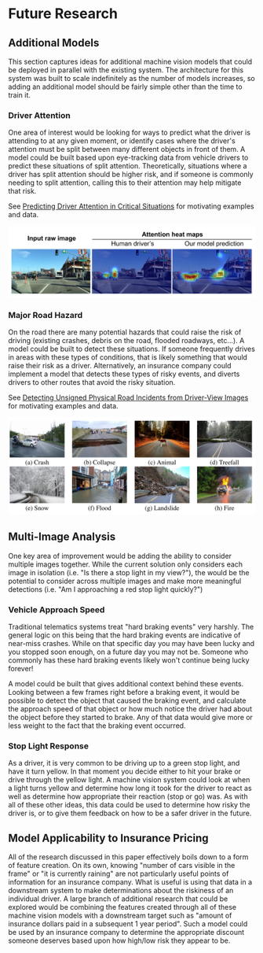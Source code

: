 # Future Research

## Additional Models

This section captures ideas for additional machine vision models that could be deployed in parallel with the existing system. The architecture for this system was built to scale indefinitely as the number of models increases, so adding an additional model should be fairly simple other than the time to train it.

### Driver Attention

One area of interest would be looking for ways to predict what the driver is attending to at any given moment, or identify cases where the driver's attention must be split between many different objects in front of them. A model could be built based upon eye-tracking data from vehicle drivers to predict these situations of split attention. Theoretically, situations where a driver has split attention should be higher risk, and if someone is commonly needing to split attention, calling this to their attention may help mitigate that risk.

See [Predicting Driver Attention in Critical Situations](https://arxiv.org/abs/1711.06406) for motivating examples and data.

![](images/driver-attention-example.PNG)

### Major Road Hazard

On the road there are many potential hazards that could raise the risk of driving (existing crashes, debris on the road, flooded roadways, etc...). A model could be built to detect these situations. If someone frequently drives in areas with these types of conditions, that is likely something that would raise their risk as a driver. Alternatively, an insurance company could implement a model that detects these types of risky events, and diverts drivers to other routes that avoid the risky situation.

See [Detecting Unsigned Physical Road Incidents from Driver-View Images](https://arxiv.org/abs/2004.11824) for motivating examples and data.

![](images/unsigned-hazards-example.PNG)

## Multi-Image Analysis

One key area of improvement would be adding the ability to consider multiple images together. While the current solution only considers each image in isolation (i.e. "Is there a stop light in my view?"), the would be the potential to consider across multiple images and make more meaningful detections (i.e. "Am I approaching a red stop light quickly?")

### Vehicle Approach Speed

Traditional telematics systems treat "hard braking events" very harshly. The general logic on this being that the hard braking events are indicative of near-miss crashes. While on that specific day you may have been lucky and you stopped soon enough, on a future day you may not be. Someone who commonly has these hard braking events likely won't continue being lucky forever!

A model could be built that gives additional context behind these events. Looking between a few frames right before a braking event, it would be possible to detect the object that caused the braking event, and calculate the approach speed of that object or how much notice the driver had about the object before they started to brake. Any of that data would give more or less weight to the fact that the braking event occurred.

### Stop Light Response

As a driver, it is very common to be driving up to a green stop light, and have it turn yellow. In that moment you decide either to hit your brake or drive through the yellow light. A machine vision system could look at when a light turns yellow and determine how long it took for the driver to react as well as determine how appropriate their reaction (stop or go) was. As with all of these other ideas, this data could be used to determine how risky the driver is, or to give them feedback on how to be a safer driver in the future.

## Model Applicability to Insurance Pricing

All of the research discussed in this paper effectively boils down to a form of feature creation. On its own, knowing "number of cars visible in the frame" or "it is currently raining" are not particularly useful points of information for an insurance company. What is useful is using that data in a downstream system to make determinations about the riskiness of an individual driver. A large branch of additional research that could be explored would be combining the features created through all of these machine vision models with a downstream target such as "amount of insurance dollars paid in a subsequent 1 year period". Such a model could be used by an insurance company to determine the appropriate discount someone deserves based upon how high/low risk they appear to be.
